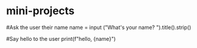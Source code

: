 # mini-projects

#Ask the user their name
name = input ("What's your name? ").title().strip()

#Say hello to the user
print(f"hello, {name}")

